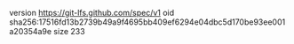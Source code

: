 version https://git-lfs.github.com/spec/v1
oid sha256:17516fd13b2739b49a9f4695bb409ef6294e04dbc5d170be93ee001a20354a9e
size 233
